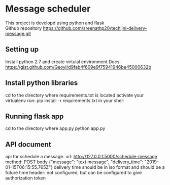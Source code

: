 # Message scheduler

This project is developd using python and flask  
Github repository 
https://github.com/sreenathp20/techjini-delivery-message.git

## Setting up

Install python 2.7 and create virtulal environment
Docs: https://gist.github.com/Geoyi/d9fab4f609e9f75941946be45000632b

## Install python libraries

cd to the directory where requirements.txt is located
activate your virtualenv
run:  pip install -r requirements.txt in your shell

## Running flask app
cd to the directory where app.py
python app.py

## API document

api for schedule a message.
url:  http://127.0.0.1:5000/schedule-message
method: POST
body {"message": "text message", "delivery_time": "2019-01-15T06:15:55.765Z"} delivery time should be in iso format and should be a future time
header: not configured, but can be configured to give authorization token